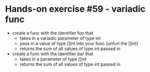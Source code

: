 # Hands-on exercise #59 - variadic func

- create a func with the identifier foo that
  - takes in a variadic parameter of type int
  - pass in a value of type []int into your func (unfurl the []int)
  - returns the sum of all values of type int passed in
- create a func with the identifier bar that
  - takes in a parameter of type []int
  - returns the sum of all values of type int passed in
